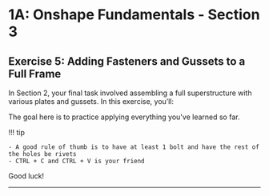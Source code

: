 # 1A: Onshape Fundamentals - Section 3
## Exercise 5: Adding Fasteners and Gussets to a Full Frame

In Section 2, your final task involved assembling a full superstructure with various plates and gussets. In this exercise, you’ll:

The goal here is to practice applying everything you've learned so far.

!!! tip

    - A good rule of thumb is to have at least 1 bolt and have the rest of the holes be rivets
    - CTRL + C and CTRL + V is your friend

Good luck!

---